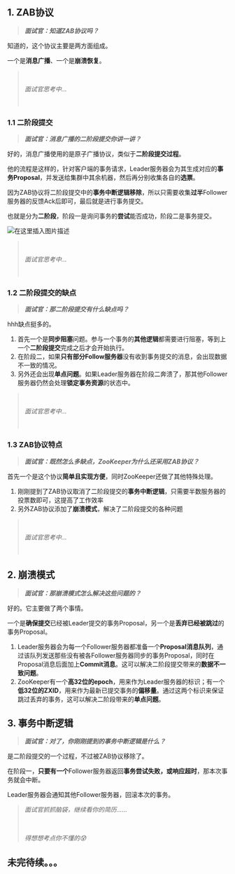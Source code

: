 ## 1. ZAB协议

> ***面试官：知道ZAB协议吗？***

知道的，这个协议主要是两方面组成。

一个是**消息广播**、一个是**崩溃恢复**。


> <br/>
>
> *面试官思考中…*
>
> <br/>

### 1.1 二阶段提交

> ***面试官：消息广播的二阶段提交你讲一讲？***

好的，消息广播使用的是原子广播协议，类似于**二阶段提交过程**。

他的流程是这样的，针对客户端的事务请求，Leader服务器会为其生成对应的**事务Proposal**，并发送给集群中其余机器，然后再分别收集各自的**选票**。

因为ZAB协议将二阶段提交中的**事务中断逻辑移除**，所以只需要收集**过半**Follower服务器的反馈Ack后即可，最后就是进行事务提交。

也就是分为**二阶段**，阶段一是询问事务的**尝试**能否成功，阶段二是事务提交。

![在这里插入图片描述](https://img-blog.csdnimg.cn/direct/a87da78a39fd4096895b0b152c5a9c06.png#pic_center)

> <br/>
>
> *面试官思考中…*
>
> <br/>

### 1.2 二阶段提交的缺点

> ***面试官：那二阶段提交有什么缺点吗？***

hhh缺点挺多的。

1. 首先一个是**同步阻塞**问题。参与一个事务的**其他逻辑**都需要进行阻塞，等到上一个**二阶段提交**完成之后才会开始执行。
2. 在阶段二，如果**只有部分Follow服务器**没有收到事务提交的消息，会出现数据不一致的情况。
3. 另外还会出现**单点问题**。如果Leader服务器在阶段二奔溃了，那其他Follower服务器仍然会处理**锁定事务资源**的状态中。

> <br/>
>
> *面试官思考中…*
>
> <br/>

### 1.3 ZAB协议特点

> ***面试官：既然怎么多缺点，ZooKeeper为什么还采用ZAB协议？***

首先一个是这个协议**简单且实现方便**，同时ZooKeeper还做了其他特殊处理。

1. 刚刚提到了ZAB协议取消了二阶段提交的**事务中断逻辑**，只需要半数服务器的投票数即可，这提高了工作效率
2. 另外ZAB协议添加了**崩溃模式**，解决了二阶段提交的各种问题

> <br/>
>
> *面试官思考中…*
>
> <br/>

## 2. 崩溃模式

> ***面试官：那崩溃模式怎么解决这些问题的？***

好的。它主要做了两个事情。

一个是**确保提交**已经被Leader提交的事务Proposal，另一个是**丢弃已经被跳过**的事务Proposal。

1. Leader服务器会为每一个Follower服务器都准备一个**Proposal消息队列**，通过该队列发送那些没有被各Follower服务器同步的事务Proposal，同时在Proposal消息后面加上**Commit消息**。这可以解决二阶段提交带来的**数据不一致问题**。
2. ZooKeeper有一个**高32位的epoch**，用来作为Leader服务器的标识；有一个**低32位的ZXID**，用来作为最新已提交事务的**偏移量**。通过这两个标识来保证跳过丢弃的事务，这可以解决二阶段带来的**单点问题**。

## 3. 事务中断逻辑

> ***面试官：对了，你刚刚提到的事务中断逻辑是什么？***

是二阶段提交的一个过程，不过被ZAB协议移除了。

在阶段一，**只要有一个**Follower服务器返回**事务尝试失败，或响应超时**，那本次事务就会中断。

Leader服务器会通知其他Follower服务器，回滚本次的事务。

> *面试官抓抓脑袋，继续看你的简历......*
>
> <br/>
>
> *得想想考点你不懂的😰*

## 未完待续。。。
